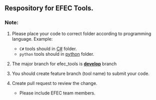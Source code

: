 ## Respository for EFEC Tools.

### Note:

1. Please place your code to correct folder according to programming language. Example:

	- `C#` tools should in [C#][2] folder.
	- `python` tools should in [python][3] folder.

2. The major branch for efec_tools is [**develop**][1] branch
3. You should create feature branch (tool name) to submit your code.
4. Create pull request to review the change.
 	- Please include EFEC team members.



[1]: /browse?at=develop
[2]: /browse/C%23
[3]: /browse/python



